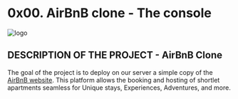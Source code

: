 # 0x00. AirBnB clone - The console
![logo](https://s3.amazonaws.com/alx-intranet.hbtn.io/uploads/medias/2018/6/65f4a1dd9c51265f49d0.png?X-Amz-Algorithm=AWS4-HMAC-SHA256&X-Amz-Credential=AKIARDDGGGOUSBVO6H7D%2F20230209%2Fus-east-1%2Fs3%2Faws4_request&X-Amz-Date=20230209T203342Z&X-Amz-Expires=86400&X-Amz-SignedHeaders=host&X-Amz-Signature=03d1d5c220a05d2ff1111ed24843235334693a6805dab6d96b2d494b8ed7d81e)

## DESCRIPTION OF THE PROJECT - AirBnB Clone
The goal of the project is to deploy on our server a simple copy of the [AirBnB website](https://www.airbnb.com/). This platform allows the booking and hosting of shortlet apartments seamless for Unique stays, Experiences, Adventures, and more. 
